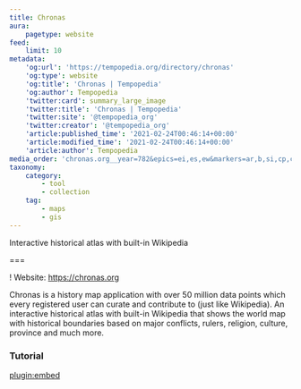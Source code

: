 ```yaml
---
title: Chronas
aura:
    pagetype: website
feed:
    limit: 10
metadata:
    'og:url': 'https://tempopedia.org/directory/chronas'
    'og:type': website
    'og:title': 'Chronas | Tempopedia'
    'og:author': Tempopedia
    'twitter:card': summary_large_image
    'twitter:title': 'Chronas | Tempopedia'
    'twitter:site': '@tempopedia_org'
    'twitter:creator': '@tempopedia_org'
    'article:published_time': '2021-02-24T00:46:14+00:00'
    'article:modified_time': '2021-02-24T00:46:14+00:00'
    'article:author': Tempopedia
media_order: 'chronas.org__year=782&epics=ei,es,ew&markers=ar,b,si,cp,c,ca,l,m,p,e,s,a,r,at,op,o&limit=5500&type=&fill=ruler&label=ruler&value=&locale=en&position=37,37,2.5(720p).png'
taxonomy:
    category:
        - tool
        - collection
    tag:
        - maps
        - gis
---
```


Interactive historical atlas with built-in Wikipedia

===

! Website: https://chronas.org

Chronas is a history map application with over 50 million data points which every registered user can curate and contribute to (just like Wikipedia). An interactive historical atlas with built-in Wikipedia that shows the world map with historical boundaries based on major conflicts, rulers, religion, culture, province and much more.

### Tutorial

[plugin:embed](https://www.youtube.com/watch?v=Ah3qSNJpj4Q)